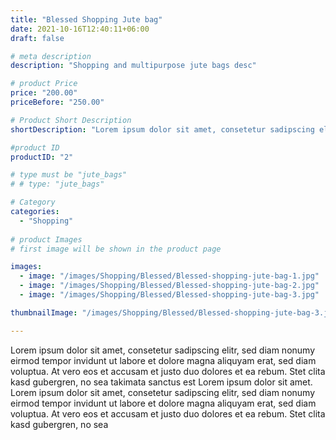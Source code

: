 ```yaml
---
title: "Blessed Shopping Jute bag"
date: 2021-10-16T12:40:11+06:00
draft: false

# meta description
description: "Shopping and multipurpose jute bags desc"

# product Price
price: "200.00"
priceBefore: "250.00"

# Product Short Description
shortDescription: "Lorem ipsum dolor sit amet, consetetur sadipscing elitr, sed diam nonumy eirmod tempor invidunt ut"

#product ID
productID: "2"

# type must be "jute_bags"
# # type: "jute_bags"

# Category
categories:
  - "Shopping"
  
# product Images
# first image will be shown in the product page

images:
  - image: "/images/Shopping/Blessed/Blessed-shopping-jute-bag-1.jpg"
  - image: "/images/Shopping/Blessed/Blessed-shopping-jute-bag-2.jpg"
  - image: "/images/Shopping/Blessed/Blessed-shopping-jute-bag-3.jpg"

thumbnailImage: "/images/Shopping/Blessed/Blessed-shopping-jute-bag-3.jpg"

---
```


Lorem ipsum dolor sit amet, consetetur sadipscing elitr, sed diam nonumy eirmod tempor invidunt ut labore et dolore magna aliquyam erat, sed diam voluptua. At vero eos et accusam et justo duo dolores et ea rebum. Stet clita kasd gubergren, no sea takimata sanctus est Lorem ipsum dolor sit amet. Lorem ipsum dolor sit amet, consetetur sadipscing elitr, sed diam nonumy eirmod tempor invidunt ut labore et dolore magna aliquyam erat, sed diam voluptua. At vero eos et accusam et justo duo dolores et ea rebum. Stet clita kasd gubergren, no sea
